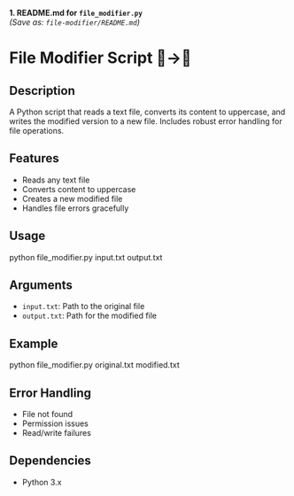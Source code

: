 **1. README.md for `file_modifier.py`**  
*(Save as: `file-modifier/README.md`)*  

# File Modifier Script 📄→📄

## Description
A Python script that reads a text file, converts its content to uppercase, and writes the modified version to a new file. Includes robust error handling for file operations.

## Features
- Reads any text file
- Converts content to uppercase
- Creates a new modified file
- Handles file errors gracefully

## Usage

python file_modifier.py input.txt output.txt


## Arguments
- `input.txt`: Path to the original file
- `output.txt`: Path for the modified file

## Example

python file_modifier.py original.txt modified.txt


## Error Handling
- File not found
- Permission issues
- Read/write failures

## Dependencies
- Python 3.x
